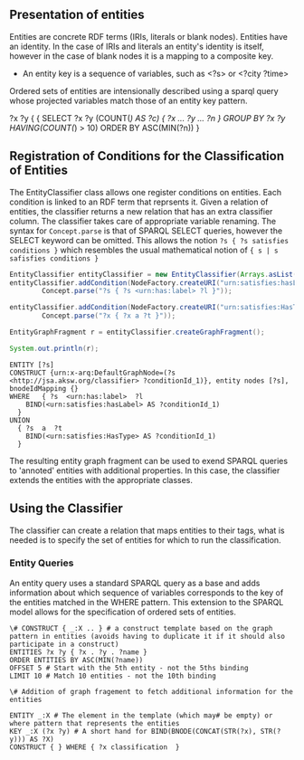 
## Presentation of entities

Entities are concrete RDF terms (IRIs, literals or blank nodes).
Entities have an identity. In the case of IRIs and literals an entity's identity is itself, however in the case of blank nodes it is a mapping to a
composite key.


* An entity key is a sequence of variables, such as <?s> or <?city ?time>


Ordered sets of entities are intensionally described using a sparql query whose projected variables match those of an entity key pattern.


?x ?y {
  { SELECT ?x ?y (COUNT(*) AS ?c) {
    ?x ... ?y ... ?n
  } GROUP BY ?x ?y HAVING(COUNT(*) > 10) ORDER BY ASC(MIN(?n))
}


## Registration of Conditions for the Classification of Entities

The EntityClassifier class allows one register conditions on entities. Each condition is linked to an RDF term that reprsents it.
Given a relation of entities, the classifier returns a new relation that has an extra classifier column.
The classifier takes care of appropriate variable renaming.
The syntax for `Concept.parse` is that of SPARQL SELECT queries, however the SELECT keyword can be omitted.
This allows the notion `?s { ?s satisfies conditions }` which resembles the usual
mathematical notion of `{ s | s safisfies conditions }`


```java
EntityClassifier entityClassifier = new EntityClassifier(Arrays.asList(Vars.s));
entityClassifier.addCondition(NodeFactory.createURI("urn:satisfies:hasLabel"),
        Concept.parse("?s { ?s <urn:has:label> ?l }"));

entityClassifier.addCondition(NodeFactory.createURI("urn:satisfies:HasType"),
        Concept.parse("?x { ?x a ?t }"));

EntityGraphFragment r = entityClassifier.createGraphFragment();

System.out.println(r);
```

```sparql
ENTITY [?s]
CONSTRUCT {urn:x-arq:DefaultGraphNode=(?s <http://jsa.aksw.org/classifier> ?conditionId_1)}, entity nodes [?s], bnodeIdMapping {}
WHERE   { ?s  <urn:has:label>  ?l
    BIND(<urn:satisfies:hasLabel> AS ?conditionId_1)
  }
UNION
  { ?s  a  ?t
    BIND(<urn:satisfies:HasType> AS ?conditionId_1)
  }
```

The resulting entity graph fragment can be used to exend SPARQL queries to 'annoted' entities with additional properties.
In this case, the classifier extends the entities with the appropriate classes.

## Using the Classifier
The classifier can create a relation that maps entities to their tags, what is needed is to specify the set of entities for which to run the classification.


### Entity Queries

An entity query uses a standard SPARQL query as a base and adds information about which sequence of variables corresponds to the key of the entities matched in the WHERE pattern. This extension to the SPARQL model allows for the specification of ordered sets of entities.
```
\# CONSTRUCT { _:X .. } # a construct template based on the graph pattern in entities (avoids having to duplicate it if it should also participate in a construct)
ENTITIES ?x ?y { ?x . ?y . ?name }
ORDER ENTITIES BY ASC(MIN(?name))
OFFSET 5 # Start with the 5th entity - not the 5ths binding
LIMIT 10 # Match 10 entities - not the 10th binding

\# Addition of graph fragement to fetch additional information for the entities

ENTITY _:X # The element in the template (which may# be empty) or where pattern that represents the entities
KEY _:X (?x ?y) # A short hand for BIND(BNODE(CONCAT(STR(?x), STR(?y))) AS ?X)
CONSTRUCT { } WHERE { ?x classification  }

```









